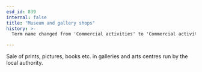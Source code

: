 ```yaml
---
esd_id: 839
internal: false
title: "Museum and gallery shops"
history: >-
  Term name changed from 'Commercial activities' to 'Commercial activities (arts)' and scope notes added in version 2.02. Term name changed from 'Commercial activities (arts)' to 'Museums and galleries - shops' in version 3.00. Name changed to 'Museum and gallery shops' in version 4.00.

---
```


Sale of prints,  pictures, books etc. in galleries and arts centres run by the local authority.

